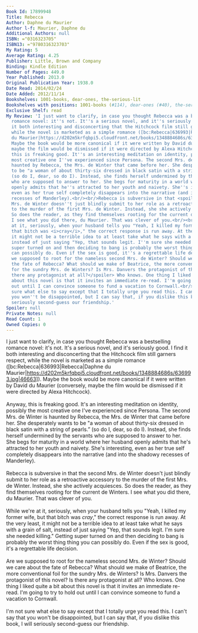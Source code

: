 ```yaml
---
Book Id: 17899948
Title: Rebecca
Author: Daphne du Maurier
Author l-f: Maurier, Daphne du
Additional Authors: null
ISBN: ="0316323705"
ISBN13: ="9780316323703"
My Rating: 5
Average Rating: 4.25
Publisher: Little, Brown and Company
Binding: Kindle Edition
Number of Pages: 449.0
Year Published: 2013.0
Original Publication Year: 1938.0
Date Read: 2014/02/24
Date Added: 2012/11/14
Bookshelves: 1001-books, dear-ones, the-serious-lit
Bookshelves with positions: 1001-books (#114), dear-ones (#40), the-serious-lit (#160)
Exclusive Shelf: read
My Review: 'I just want to clarify, in case you thought Rebecca was a bestselling
  romance novel: it''s not. It''s a serious novel, and it''s seriously good. I find
  it both interesting and disconcerting that the Hitchcock film still garners respect,
  while the novel is marketed as a simple romance ([bc:Rebecca|636993|Rebecca|Daphne
  du Maurier|https://d202m5krfqbpi5.cloudfront.net/books/1348884686s/636993.jpg|46663]).
  Maybe the book would be more canonical if it were written by David du Maurier (conversely,
  maybe the film would be dismissed if it were directed by Alexa Hitchcock).<br/><br/>Anyway,
  this is freaking good. It''s an interesting meditation on identity, possibly the
  most creative one I''ve experienced since Persona. The second Mrs. de Winter is
  haunted by Rebecca, the Mrs. de Winter that came before her. She desperately wants
  to be "a woman of about thirty-six dressed in black satin with a string of pearls.”
  (so do I, dear, so do I). Instead, she finds herself undermined by the servants
  who are supposed to answer to her. She begs for maturity in a world where her husband
  openly admits that he''s attracted to her youth and naivety. She''s interesting,
  even as her true self completely disappears into the narrative (and into the shadowy
  recesses of Manderley).<br/><br/>Rebecca is subversive in that <spoiler>the second
  Mrs. de Winter doesn''t just blindly submit to her role as a retroactive accessory
  to the murder of the first Mrs. de Winter. Instead, she she actively acquiesces.
  So does the reader, as they find themselves rooting for the current de Winters.
  I see what you did there, du Maurier. That was clever of you.<br/><br/>While we''re
  at it, seriously, when your husband tells you "Yeah, I killed my former wife, but
  that bitch was <i>cray</i>," the correct response is run away. At the very least,
  it might not be a terrible idea to at least take what he says with a grain of salt,
  instead of just saying "Yep, that sounds legit. I''m sure she needed killing." Getting
  super turned on and then deciding to bang is probably the worst thing thing you
  can possibly do. Even if the sex is good, it''s a regrettable life decision.</spoiler><br/><br/>Are
  we supposed to root for the nameless second Mrs. de Winter? Should we care about
  the fate of Rebecca? What should we make of Beatrice, the more conventional foil
  for the sundry Mrs. de Winters? Is Mrs. Danvers the protagonist of this novel? <spoiler>Is
  there any protagonist at all?</spoiler> Who knows. One thing I liked quite a bit
  about this novel is that it invites an immediate re-read. I''m going to try to hold
  out until I can convince someone to fund a vacation to Cornwall.<br/><br/>I''m not
  sure what else to say except that I totally urge you read this. I can''t say that
  you won''t be disappointed, but I can say that, if you dislike this book, I will
  seriously second-guess our friendship.'
Spoiler: null
Private Notes: null
Read Count: 1
Owned Copies: 0
---
```


I just want to clarify, in case you thought Rebecca was a bestselling romance novel: it's not. It's a serious novel, and it's seriously good. I find it both interesting and disconcerting that the Hitchcock film still garners respect, while the novel is marketed as a simple romance ([bc:Rebecca|636993|Rebecca|Daphne du Maurier|https://d202m5krfqbpi5.cloudfront.net/books/1348884686s/636993.jpg|46663]). Maybe the book would be more canonical if it were written by David du Maurier (conversely, maybe the film would be dismissed if it were directed by Alexa Hitchcock).<br/><br/>Anyway, this is freaking good. It's an interesting meditation on identity, possibly the most creative one I've experienced since Persona. The second Mrs. de Winter is haunted by Rebecca, the Mrs. de Winter that came before her. She desperately wants to be "a woman of about thirty-six dressed in black satin with a string of pearls.” (so do I, dear, so do I). Instead, she finds herself undermined by the servants who are supposed to answer to her. She begs for maturity in a world where her husband openly admits that he's attracted to her youth and naivety. She's interesting, even as her true self completely disappears into the narrative (and into the shadowy recesses of Manderley).<br/><br/>Rebecca is subversive in that <spoiler>the second Mrs. de Winter doesn't just blindly submit to her role as a retroactive accessory to the murder of the first Mrs. de Winter. Instead, she she actively acquiesces. So does the reader, as they find themselves rooting for the current de Winters. I see what you did there, du Maurier. That was clever of you.<br/><br/>While we're at it, seriously, when your husband tells you "Yeah, I killed my former wife, but that bitch was <i>cray</i>," the correct response is run away. At the very least, it might not be a terrible idea to at least take what he says with a grain of salt, instead of just saying "Yep, that sounds legit. I'm sure she needed killing." Getting super turned on and then deciding to bang is probably the worst thing thing you can possibly do. Even if the sex is good, it's a regrettable life decision.</spoiler><br/><br/>Are we supposed to root for the nameless second Mrs. de Winter? Should we care about the fate of Rebecca? What should we make of Beatrice, the more conventional foil for the sundry Mrs. de Winters? Is Mrs. Danvers the protagonist of this novel? <spoiler>Is there any protagonist at all?</spoiler> Who knows. One thing I liked quite a bit about this novel is that it invites an immediate re-read. I'm going to try to hold out until I can convince someone to fund a vacation to Cornwall.<br/><br/>I'm not sure what else to say except that I totally urge you read this. I can't say that you won't be disappointed, but I can say that, if you dislike this book, I will seriously second-guess our friendship.